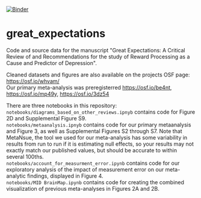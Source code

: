 [![Binder](https://mybinder.org/badge_logo.svg)](https://mybinder.org/v2/gh/nimh-mbdu/great_expectations/master)  
# great_expectations
Code and source data for the manuscript "Great Expectations: A Critical Review of and Recommendations for the study of Reward Processing as a Cause and Predictor of Depression".

Cleaned datasets and figures are also available on the projects OSF page: https://osf.io/whvam/  
Our primary meta-analysis was preregisterred https://osf.io/be4nt, https://osf.io/mp49y, https://osf.io/3dz54

There are three notebooks in this repository:  
`notebooks/diagrams_based_on_other_reviews.ipnyb` contains code for Figure 2D and Supplemental Figure S9.  
`notebooks/metaanalysis.ipnyb` contains code for our primary metaanalysis and Figure 3, as well as Supplemental Figures S2 through S7. Note that MetaNsue, the tool we used for our meta-analysis has some variability in results from run to run if it is estimating null effects, so your results may not exactly match our published values, but should be accurate to within several 100ths.  
`notebooks/account_for_measurment_error.ipynb` contains code for our exploratory analysis of the impact of measurement error on our meta-analytic findings, displayed in Figure 4.  
`notebooks/MID BrainMap.ipynb` contains code for creating the combined visualization of previous meta-analyses in Figures 2A and 2B.
